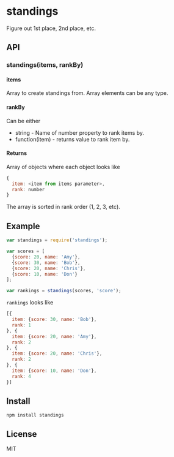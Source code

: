 # standings

Figure out 1st place, 2nd place, etc.

## API

### standings(items, rankBy)

#### items

Array to create standings from. Array elements can be any type.

#### rankBy

Can be either

- string - Name of number property to rank items by.
- function(item) - returns value to rank item by.

#### Returns

Array of objects where each object looks like

```js
{
  item: <item from items parameter>,
  rank: number
}
```

The array is sorted in rank order (1, 2, 3, etc).

## Example

```js
var standings = require('standings');

var scores = [
  {score: 20, name: 'Amy'},
  {score: 30, name: 'Bob'},
  {score: 20, name: 'Chris'},
  {score: 10, name: 'Don'}
];

var rankings = standings(scores, 'score');
```

`rankings` looks like

```js
[{
  item: {score: 30, name: 'Bob'},
  rank: 1
}, {
  item: {score: 20, name: 'Amy'},
  rank: 2
}, {
  item: {score: 20, name: 'Chris'},
  rank: 2
}, {
  item: {score: 10, name: 'Don'},
  rank: 4
}]
```

## Install

```
npm install standings
```

## License

MIT